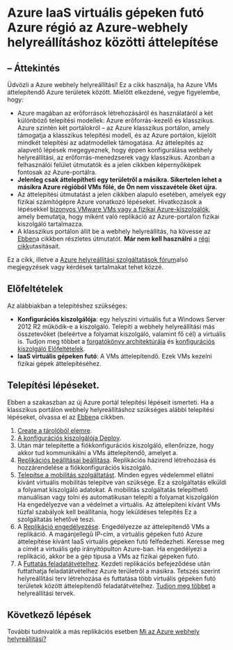 <properties
    pageTitle="Azure régióból, egy másik, a webhely helyreállítási áttelepítendő Azure IaaS virtuális gépeken futó |} Microsoft Azure"
    description="Azure webhely helyreállítási segítségével Azure IaaS virtuális gépeken futó áttelepítése egy Azure régió között."
    services="site-recovery"
    documentationCenter=""
    authors="rayne-wiselman"
    manager="jwhit"
    editor="tysonn"/>

<tags
    ms.service="site-recovery"
    ms.workload="backup-recovery"
    ms.tgt_pltfrm="na"
    ms.devlang="na"
    ms.topic="article"
    ms.date="08/21/2016"
    ms.author="raynew"/>

#  <a name="migrate-azure-iaas-virtual-machines-between-azure-regions-with-azure-site-recovery"></a>Azure IaaS virtuális gépeken futó Azure régió az Azure-webhely helyreállításhoz közötti áttelepítése

## <a name="overview"></a>– Áttekintés

Üdvözli a Azure webhely helyreállítási! Ez a cikk használja, ha Azure VMs áttelepítendő Azure területek között. Mielőtt elkezdené, vegye figyelembe, hogy:

- Azure magában az erőforrások létrehozásáról és használatáról a két különböző telepítési modellek: Azure erőforrás-kezelő és klasszikus. Azure szintén két portálokról – az Azure klasszikus portálon, amely támogatja a klasszikus telepítési modell, és az Azure portálon, kijelölt mindkét telepítési az adatmodellek támogatása. Az áttelepítés az alapvető lépések megegyeznek, hogy éppen konfigurálása webhely helyreállítási, az erőforrás-menedzserek vagy klasszikus. Azonban a felhasználói felület útmutatók és a jelen cikkben képernyőképek fontosak az Azure-portálra.
- **Jelenleg csak áttelepítheti egy területről a másikra. Sikertelen lehet a másikra Azure régióból VMs fölé, de Ön nem visszavétele őket újra.**
- Az áttelepítési útmutatást a jelen cikkben alapuló esetében, amelyek egy fizikai számítógépre Azure vonatkozó lépéseket. Hivatkozások a lépésekkel [bizonyos VMware VMs vagy a fizikai Azure-kiszolgálók](site-recovery-vmware-to-azure.md), amely bemutatja, hogy miként való replikáció az Azure-portálon fizikai kiszolgáló tartalmazza.
- A klasszikus portálon állít be a webhely helyreállítás, ha kövesse az [Ebben](site-recovery-vmware-to-azure-classic.md)a cikkben részletes útmutatót. **Már nem kell használni** a [régi cikk](site-recovery-vmware-to-azure-classic-legacy.md)utasításait.

Ez a cikk, illetve a [Azure helyreállítási szolgáltatások fórum](https://social.msdn.microsoft.com/forums/azure/home?forum=hypervrecovmgr)alsó megjegyzések vagy kérdések tartalmakat tehet közzé.


## <a name="prerequisites"></a>Előfeltételek

Az alábbiakban a telepítéshez szükséges:

- **Konfigurációs kiszolgálója**: egy helyszíni virtuális fut a Windows Server 2012 R2 működik-e a kiszolgáló. Telepíti a webhely helyreállítási más összetevőket (beleértve a folyamat kiszolgáló, valamint fő cél) a virtuális is. Tudjon meg többet a [forgatókönyv architektúrája](site-recovery-vmware-to-azure.md#scenario-architecture) és [konfigurációs kiszolgáló Előfeltételek](site-recovery-vmware-to-azure.md#configuration-server-prerequisites).
- **IaaS virtuális gépeken futó**: A VMs áttelepítendő. Ezek VMs kezelni fizikai gépek áttelepítéséhez.

## <a name="deployment-steps"></a>Telepítési lépéseket.

Ebben a szakaszban az új Azure portál telepítési lépéseit ismerteti. Ha a klasszikus portálon webhely helyreállításhoz szükséges alábbi telepítési lépéseket, olvassa el az [Ebben](site-recovery-vmware-to-azure-classic.md)a cikkben.

1. [Create a tárolóból elemre](site-recovery-vmware-to-azure.md#create-a-recovery-services-vault).
2. [A konfigurációs kiszolgálója Deploy](site-recovery-vmware-to-azure.md#step-2-set-up-the-source-environment).
3. Után már telepítette a fiókkonfigurációs kiszolgáló, ellenőrizze, hogy akkor tud kommunikálni a VMs áttelepítendő, amelyet a.
4. [Replikációs beállításai beállítása](site-recovery-vmware-to-azure.md#step-4-set-up-replication-settings). Replikációs házirend létrehozása és hozzárendelése a fiókkonfigurációs kiszolgáló.
5. [Telepítse a mobilitás szolgáltatást](site-recovery-vmware-to-azure.md#step-6-replication-application). Minden egyes védelemmel ellátni kívánt virtuális mobilitás telepítve van szüksége. Ez a szolgáltatás elküldi a folyamat kiszolgáló adatokat. A mobilitás szolgáltatás telepíthető manuálisan vagy tolni és automatikusan telepíti a folyamat kiszolgálón Ha engedélyezve van a védelmet a virtuális. Az áttelepíteni kívánt VMs tűzfal szabályok kell beállítania, hogy leküldéses telepítés Ez a szolgáltatás lehetővé teszi.
6. A [Replikáció engedélyezése](site-recovery-vmware-to-azure.md#enable-replication). Engedélyezze az áttelepítendő VMs a replikáció. A magánjellegű IP-cím, a virtuális gépeken futó Azure áttelepítése kívánt IaaS virtuális gépeken futó felfedezheti. Keresse meg a címét a virtuális gép irányítópulton Azure-ban. Ha engedélyezi a replikáció, akkor be a gép típusa a VMs az fizikai gépeken futó.
7. A [Futtatás feladatátvételhez](site-recovery-failover.md#run-an-unplanned-failover). Kezdeti replikációs befejeződése után futtathatja feladatátvételhez Azure területről a másikra. Tetszés szerint helyreállítási terv létrehozása és futtatása több virtuális gépeken futó területek között áttelepítendő feladatátvételhez. [Tudjon meg többet](site-recovery-create-recovery-plans.md) a helyreállítási tervek.

## <a name="next-steps"></a>Következő lépések

További tudnivalók a más replikációs esetben [Mi az Azure webhely helyreállítási?](site-recovery-overview.md)
